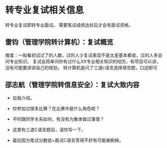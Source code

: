 # 转专业复试相关信息

转专业复试即转专业面试。
需要笔试成绩达标后才会有面试资格。

## 雷钧（管理学院转计算机）：复试概览

难度：一般看初试过了的人数，过的人少复试表现不是太差基本都收，过的人多会问专业知识。
复试会简单问你有过什么XX专业相关知识的经历，有项目可以讲，没有可能要讲讲自己的规划。
转计算机是问了三道c语言选择填空题，口述即可

## 邵志航（管理学院转信息安全）：复试大致内容

- 自我介绍。

- 你参加过很多比赛？在比赛中是什么角色呢？

- 平时跟同学关系如何，有没有为集体做过事情？

- 这里有三道C语言题目，请你写一下。

- 最后因为笔试分数低+面试C语言答得不好有可能被刷掉。
